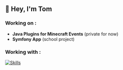 ## 👋 Hey, I'm Tom

### Working on :
- **Java Plugins for Minecraft Events** (private for now)
- **Symfony App** (school project)

### Working with :
[![Skills](https://skillicons.dev/icons?i=idea,phpstorm,vscode,java,symfony,vue,js,html,css,php,mysql,cloudflare,bootstrap)](https://github.com/tommrchd)

<!--
**tommrchd/tommrchd** is a ✨ _special_ ✨ repository because its `README.md` (this file) appears on your GitHub profile.

Here are some ideas to get you started:

- 🔭 I’m currently working on ...
- 🌱 I’m currently learning ...
- 👯 I’m looking to collaborate on ...
- 🤔 I’m looking for help with ...
- 💬 Ask me about ...
- 📫 How to reach me: ...
- 😄 Pronouns: ...
- ⚡ Fun fact: ...
-->
